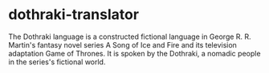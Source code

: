 # dothraki-translator
The Dothraki language is a constructed fictional language in George R. R. Martin's fantasy novel series A Song of Ice and Fire and its television adaptation Game of Thrones. It is spoken by the Dothraki, a nomadic people in the series's fictional world.
